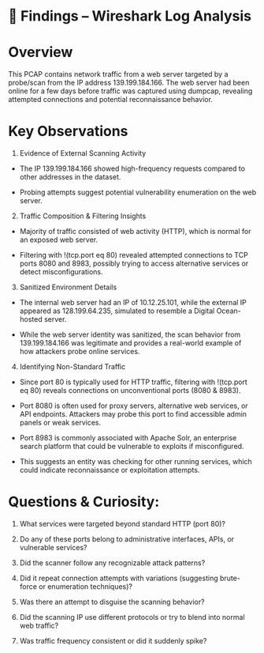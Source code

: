 # 📌 Findings – Wireshark Log Analysis  

# Overview

This PCAP contains network traffic from a web server targeted by a probe/scan from the IP address 139.199.184.166. The web server had been online for a few days before traffic was captured using dumpcap, revealing attempted connections and potential reconnaissance behavior.

# Key Observations

1. Evidence of External Scanning Activity

- The IP 139.199.184.166 showed high-frequency requests compared to other addresses in the dataset.

- Probing attempts suggest potential vulnerability enumeration on the web server.

2. Traffic Composition & Filtering Insights

- Majority of traffic consisted of web activity (HTTP), which is normal for an exposed web server.

- Filtering with !(tcp.port eq 80) revealed attempted connections to TCP ports 8080 and 8983, possibly trying to access alternative services or detect misconfigurations.

3. Sanitized Environment Details

- The internal web server had an IP of 10.12.25.101, while the external IP appeared as 128.199.64.235, simulated to resemble a Digital Ocean-hosted server.

- While the web server identity was sanitized, the scan behavior from 139.199.184.166 was legitimate and provides a real-world example of how attackers probe online services.

 4. Identifying Non-Standard Traffic

- Since port 80 is typically used for HTTP traffic, filtering with !(tcp.port eq 80) reveals connections on unconventional ports (8080 & 8983).

- Port 8080 is often used for proxy servers, alternative web services, or API endpoints. Attackers may probe this port to find accessible admin panels or weak services.

- Port 8983 is commonly associated with Apache Solr, an enterprise search platform that could be vulnerable to exploits if misconfigured.

- This suggests an entity was checking for other running services, which could indicate reconnaissance or exploitation attempts.

# Questions & Curiosity: 
1. What services were targeted beyond standard HTTP (port 80)?

2. Do any of these ports belong to administrative interfaces, APIs, or vulnerable services?

3. Did the scanner follow any recognizable attack patterns?

4. Did it repeat connection attempts with variations (suggesting brute-force or enumeration techniques)?

5. Was there an attempt to disguise the scanning behavior?

6. Did the scanning IP use different protocols or try to blend into normal web traffic?

7. Was traffic frequency consistent or did it suddenly spike?


